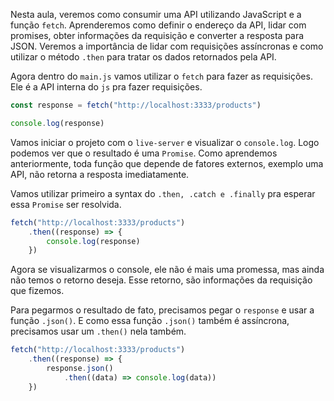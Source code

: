 Nesta aula, veremos como consumir uma API utilizando JavaScript e a função `fetch`. Aprenderemos como definir o endereço da API, lidar com promises, obter informações da requisição e converter a resposta para JSON. Veremos a importância de lidar com requisições assíncronas e como utilizar o método `.then` para tratar os dados retornados pela API.

Agora dentro do `main.js` vamos utilizar o `fetch` para fazer as requisições. Ele é a API interna do `js` pra fazer requisições.

```js
const response = fetch("http://localhost:3333/products")

console.log(response)
```

Vamos iniciar o projeto com o `live-server` e visualizar o `console.log`. Logo podemos ver que o resultado é uma `Promise`. Como aprendemos anteriormente, toda função que depende de fatores externos, exemplo uma API, não retorna a resposta imediatamente.

Vamos utilizar primeiro a syntax do `.then, .catch e .finally` pra esperar essa `Promise` ser resolvida.

```js
fetch("http://localhost:3333/products")
	.then((response) => {
		console.log(response)
	})
```

Agora se visualizarmos o console, ele não é mais uma promessa, mas ainda não temos o retorno deseja. Esse retorno, são informações da requisição que fizemos.

Para pegarmos o resultado de fato, precisamos pegar o `response` e usar a função `.json()`. E como essa função `.json()` também é assíncrona, precisamos usar um `.then()` nela também.

```js
fetch("http://localhost:3333/products")
	.then((response) => {
		response.json()
			.then((data) => console.log(data))
	})
```